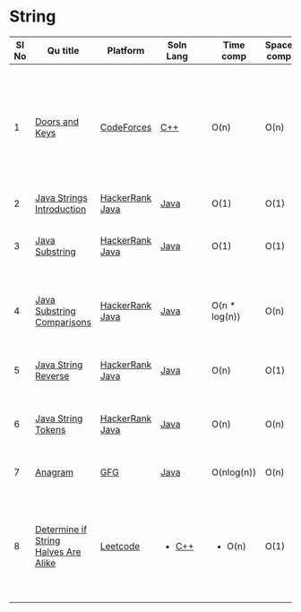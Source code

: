 # String

| Sl No | Qu title | Platform                            | Soln Lang |   | Time comp | Space comp | difficulty |    | approach |
| --    | ---     |   ------                            | ---       |-- | ---       | ---        | ----       | -- | ---------|
|  1    | [Doors and Keys](https://codeforces.com/contest/1644/problem/A) |[CodeForces](https://github.com/C-a-thing/Code-Insight/blob/main/CodeForces/codeforcesQuestions.md)  |[C++](https://github.com/C-a-thing/Code-Insight/blob/main/CodeForces/String/C%2B%2B/Doors%20and%20Keys.cpp) |   |O(n) | O(n)      | Easy      | |<li>Iterate over string </li><li> store the index of each character in variables</li><li>if the index value of door variable is less than key variable then print **"NO"** </li>|
|  2   | [Java Strings Introduction](https://www.hackerrank.com/challenges/java-strings-introduction/problem?isFullScreen=true) | [HackerRank Java](https://github.com/C-a-thing/Code-Insight/blob/main/HackerRank/JAVA/JAVA.md) | [Java](https://github.com/C-a-thing/Code-Insight/blob/main/HackerRank/JAVA/String/String%20Introduction.java)  |    | O(1)  | O(1) | Easy  |  |   |
|  3   | [Java Substring](https://www.hackerrank.com/challenges/java-substring/problem?isFullScreen=true) | [HackerRank Java](https://github.com/C-a-thing/Code-Insight/blob/main/HackerRank/JAVA/JAVA.md) | [Java](https://github.com/C-a-thing/Code-Insight/blob/main/HackerRank/JAVA/String/Substring.java) |  | O(1) | O(1) | Easy|  | Print the substring in the inclusive range from start to end-1 |
|  4   | [Java Substring Comparisons](https://www.hackerrank.com/challenges/java-string-compare/problem?isFullScreen=true) | [HackerRank Java](https://github.com/C-a-thing/Code-Insight/blob/main/HackerRank/JAVA/JAVA.md) | [Java](https://github.com/C-a-thing/Code-Insight/blob/main/HackerRank/JAVA/String/Substring%20Comparisons.java) |  | O(n * log(n)) | O(n)  |  Easy |  |  Finds the lexicographically smallest and largest substrings of length k| 
|  5   | [Java String Reverse](https://www.hackerrank.com/challenges/java-string-reverse/problem?isFullScreen=true) | [HackerRank Java](https://github.com/C-a-thing/Code-Insight/blob/main/HackerRank/JAVA/JAVA.md) | [Java](https://github.com/C-a-thing/Code-Insight/blob/main/HackerRank/JAVA/String/String%20Reverse.java) |  | O(n) | O(1) | Easy |  | Finding a string is palindrome or not using StringBuilder()| 
|  6   | [Java String Tokens](https://www.hackerrank.com/challenges/java-string-tokens/problem?isFullScreen=true) | [HackerRank Java](https://github.com/C-a-thing/Code-Insight/blob/main/HackerRank/JAVA/JAVA.md) | [Java](https://github.com/C-a-thing/Code-Insight/blob/main/HackerRank/JAVA/String/String%20Tokens.java) |  | O(n) |  O(n)  | Easy |  | Spliting the string into tokens and printing it accordingly |
| 7    | [Anagram](https://practice.geeksforgeeks.org/problems/anagram-1587115620/1/?page=2&category[]=Sorting&sortBy=submissions)      | [GFG ](/GFG/GFGQuestions.md) | [Java](https://github.com/C-a-thing/Code-Insight/blob/main/GFG/String/Java/Anagram.java)    |   | O(nlog(n))     | O(n)        | Easy       |    | Sorting and checking each characters |
| 8      | [Determine if String Halves Are Alike](https://leetcode.com/problems/determine-if-string-halves-are-alike/description/)      | [Leetcode](../leetcodeQuestions.md) | <ul><li>[C++](https://github.com/C-a-thing/Code-Insight/blob/main/Leetcode/Strings/c%2B%2B/Determine%20if%20String%20Halves%20Are%20Alike.cpp)</li> </ul>       |   | <ul><li>O(n)</li> </ul>      | O(1)        | Easy       |    | <ol type = “i”> <li> Check the two halves of string (iteration)and count the vowels for the two halves</li> </ol> |
